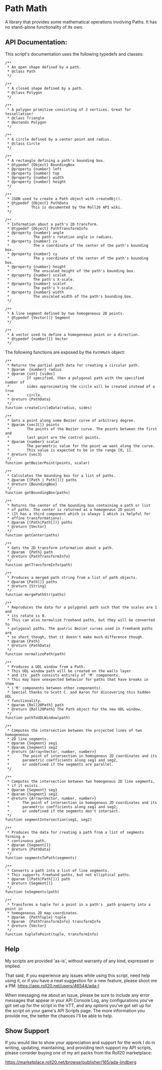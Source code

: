 # Path Math

A library that provides some mathematical operations involving Paths.
It has no stand-alone functionality of its own.

## API Documentation:

This script's documentation uses the following typedefs and classes:

```
/**
 * An open shape defined by a path.
 * @class Path
 */

/**
 * A closed shape defined by a path.
 * @class Polygon
 */

/**
 * A polygon primitive consisting of 3 vertices. Great for tessellation!
 * @class Triangle
 * @extends Polygon
 */

/**
 * A circle defined by a center point and radius.
 * @class Circle
 */

/**
 * A rectangle defining a path's bounding box.
 * @typedef {Object} BoundingBox
 * @property {number} left
 * @property {number} top
 * @property {number} width
 * @property {number} height
 */

/**
 * JSON used to create a Path object with createObj().
 * @typedef {Object} PathData
 *          This is documented by the Roll20 API wiki.
 */

/**
 * Information about a path's 2D transform.
 * @typedef {Object} PathTransformInfo
 * @property {number} angle
 *           The path's rotation angle in radians.
 * @property {number} cx
 *           The x coordinate of the center of the path's bounding box.
 * @property {number} cy
 *           The y coordinate of the center of the path's bounding box.
 * @property {number} height
 *           The unscaled height of the path's bounding box.
 * @property {number} scaleX
 *           The path's X-scale.
 * @property {number} scaleY
 *           The path's Y-scale.
 * @property {number} width
 *           The unscaled width of the path's bounding box.
 */

/**
 * A line segment defined by two homogeneous 2D points.
 * @typedef {Vector[]} Segment
 */

/**
 * A vector used to define a homogeneous point or a direction.
 * @typedef {number[]} Vector
 */
```

The following functions are exposed by the ```PathMath``` object:

```
/**
 * Returns the partial path data for creating a circular path.
 * @param  {number} radius
 * @param {int} [sides]
 *        If specified, then a polygonal path with the specified number of
 *        sides approximating the circle will be created instead of a true
 *        circle.
 * @return {PathData}
 */
function createCircleData(radius, sides)
```

```
/**
 * Gets a point along some Bezier curve of arbitrary degree.
 * @param {vec3[]} points
 *        The points of the Bezier curve. The points between the first and
 *        last point are the control points.
 * @param {number} scalar
 *        The parametric value for the point we want along the curve.
 *        This value is expected to be in the range [0, 1].
 * @return {vec3}
 */
function getBezierPoint(points, scalar)
```

```
/**
 * Calculates the bounding box for a list of paths.
 * @param {(Path | Path[])} paths
 * @return {BoundingBox}
 */
function getBoundingBox(paths)
```

```
/**
 * Returns the center of the bounding box containing a path or list
 * of paths. The center is returned as a homogenous 2D point
 * (It has a third component which is always 1 which is helpful for
 * affine transformations).
 * @param {(Path|Path[])} paths
 * @return {Vector}
 */
function getCenter(paths)
```

```
/**
 * Gets the 2D transform information about a path.
 * @param  {Path} path
 * @return {PathTransformInfo}
 */
function getTransformInfo(path)
```

```
/**
 * Produces a merged path string from a list of path objects.
 * @param {Path[]} paths
 * @return {String}
 */
function mergePathStr(paths)
```

```
/**
 * Reproduces the data for a polygonal path such that the scales are 1 and
 * its rotate is 0.
 * This can also normalize freehand paths, but they will be converted to
 * polygonal paths. The quatric Bezier curves used in freehand paths are
 * so short though, that it doesn't make much difference though.
 * @param {Path}
 * @return {PathData}
 */
function normalizePath(path)
```

```
/**
 * Produces a UDL window from a Path.
 * This UDL window path will be created on the walls layer
 * and its _path consists entirely of 'M' components.
 * This may have unexpected behavior for paths that have breaks in them
 * ('M' components between other components).
 * Special thanks to Scott C. and Aaron for discovering this hidden UDL
 * functionality.
 * @param {Roll20Path} path
 * @return {Roll20Path} The Path object for the new UDL window.
 */
function pathToUDLWindow(path)
```

```
/**
 * Computes the intersection between the projected lines of two homogeneous
 * 2D line segments.
 * @param {Segment} seg1
 * @param {Segment} seg2
 * @return {Array<Vector, number, number>}
 *      The point of intersection in homogenous 2D coordinates and its
 *      parametric coefficients along seg1 and seg2,
 *      or undefined if the segments are parallel.
 */
```

```
/**
 * Computes the intersection between two homogenous 2D line segments,
 * if it exists.
 * @param {Segment} seg1
 * @param {Segment} seg2
 * @return {Array<Vector, number, number>}
 *      The point of intersection in homogenous 2D coordinates and its
 *      parametric coefficients along seg1 and seg2,
 *      or undefined if the segments don't intersect.
 */
function segmentIntersection(seg1, seg2)
```

```
/**
 * Produces the data for creating a path from a list of segments forming a
 * continuous path.
 * @param {Segment[]}
 * @return {PathData}
 */
function segmentsToPath(segments)
```

```
/**
 * Converts a path into a list of line segments.
 * This supports freehand paths, but not elliptical paths.
 * @param {(Path|Path[])} path
 * @return {Segment[]}
 */
function toSegments(path)
```

```
/**
 * Transforms a tuple for a point in a path's _path property into a point in
 * homogeneous 2D map coordinates.
 * @param  {PathTuple} tuple
 * @param  {PathTransformInfo} transformInfo
 * @return {Vector}
 */
function tupleToPoint(tuple, transformInfo)
```

## Help

My scripts are provided 'as-is', without warranty of any kind, expressed or implied.

That said, if you experience any issues while using this script,
need help using it, or if you have a neat suggestion for a new feature,
please shoot me a PM:
https://app.roll20.net/users/46544/ada-l

When messaging me about an issue, please be sure to include any error messages that
appear in your API Console Log, any configurations you've got set up for the
script in the VTT, and any options you've got set up for the script on your
game's API Scripts page. The more information you provide me, the better the
chances I'll be able to help.

## Show Support

If you would like to show your appreciation and support for the work I do in writing,
updating, maintaining, and providing tech support my API scripts,
please consider buying one of my art packs from the Roll20 marketplace:

https://marketplace.roll20.net/browse/publisher/165/ada-lindberg
